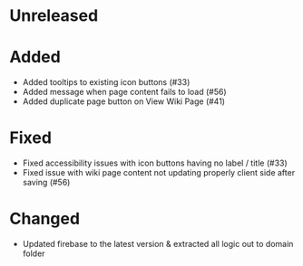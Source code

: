 # Unreleased

# Added

- Added tooltips to existing icon buttons (#33)
- Added message when page content fails to load (#56)
- Added duplicate page button on View Wiki Page (#41)

# Fixed

- Fixed accessibility issues with icon buttons having no label / title (#33)
- Fixed issue with wiki page content not updating properly client side after saving (#56)

# Changed

- Updated firebase to the latest version & extracted all logic out to domain folder
